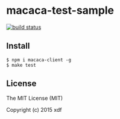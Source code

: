 # macaca-test-sample

[![build status][travis-image]][travis-url]

[travis-image]: https://img.shields.io/travis/xudafeng/macaca-test-sample.svg?style=flat-square
[travis-url]: https://travis-ci.org/xudafeng/macaca-test-sample

## Install

```shell
$ npm i macaca-client -g
$ make test
```

## License

The MIT License (MIT)

Copyright (c) 2015 xdf
